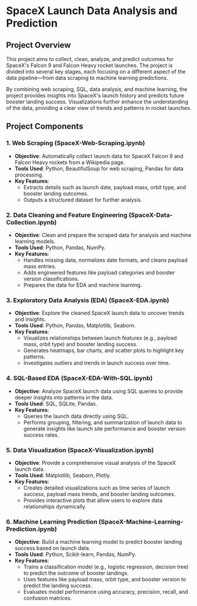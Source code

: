 # SpaceX Launch Data Analysis and Prediction

## Project Overview
This project aims to collect, clean, analyze, and predict outcomes for SpaceX's Falcon 9 and Falcon Heavy rocket launches. The project is divided into several key stages, each focusing on a different aspect of the data pipeline—from data scraping to machine learning predictions.

By combining web scraping, SQL, data analysis, and machine learning, the project provides insights into SpaceX's launch history and predicts future booster landing success. Visualizations further enhance the understanding of the data, providing a clear view of trends and patterns in rocket launches.

## Project Components

### 1. Web Scraping (SpaceX-Web-Scraping.ipynb)
- **Objective**: Automatically collect launch data for SpaceX Falcon 9 and Falcon Heavy rockets from a Wikipedia page.
- **Tools Used**: Python, BeautifulSoup for web scraping, Pandas for data processing.
- **Key Features**:
  - Extracts details such as launch date, payload mass, orbit type, and booster landing outcomes.
  - Outputs a structured dataset for further analysis.

### 2. Data Cleaning and Feature Engineering (SpaceX-Data-Collection.ipynb)
- **Objective**: Clean and prepare the scraped data for analysis and machine learning models.
- **Tools Used**: Python, Pandas, NumPy.
- **Key Features**:
  - Handles missing data, normalizes date formats, and cleans payload mass entries.
  - Adds engineered features like payload categories and booster version classifications.
  - Prepares the data for EDA and machine learning.

### 3. Exploratory Data Analysis (EDA) (SpaceX-EDA.ipynb)
- **Objective**: Explore the cleaned SpaceX launch data to uncover trends and insights.
- **Tools Used**: Python, Pandas, Matplotlib, Seaborn.
- **Key Features**:
  - Visualizes relationships between launch features (e.g., payload mass, orbit type) and booster landing success.
  - Generates heatmaps, bar charts, and scatter plots to highlight key patterns.
  - Investigates outliers and trends in launch success over time.

### 4. SQL-Based EDA (SpaceX-EDA-With-SQL.ipynb)
- **Objective**: Analyze SpaceX launch data using SQL queries to provide deeper insights into patterns in the data.
- **Tools Used**: SQL, SQLite, Pandas.
- **Key Features**:
  - Queries the launch data directly using SQL.
  - Performs grouping, filtering, and summarization of launch data to generate insights like launch site performance and booster version success rates.

### 5. Data Visualization (SpaceX-Visualization.ipynb)
- **Objective**: Provide a comprehensive visual analysis of the SpaceX launch data.
- **Tools Used**: Matplotlib, Seaborn, Plotly.
- **Key Features**:
  - Creates detailed visualizations such as time series of launch success, payload mass trends, and booster landing outcomes.
  - Provides interactive plots that allow users to explore data relationships dynamically.

### 6. Machine Learning Prediction (SpaceX-Machine-Learning-Prediction.ipynb)
- **Objective**: Build a machine learning model to predict booster landing success based on launch data.
- **Tools Used**: Python, Scikit-learn, Pandas, NumPy.
- **Key Features**:
  - Trains a classification model (e.g., logistic regression, decision tree) to predict the outcome of booster landings.
  - Uses features like payload mass, orbit type, and booster version to predict the landing success.
  - Evaluates model performance using accuracy, precision, recall, and confusion matrices.

